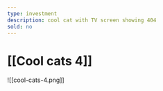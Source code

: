 ```yaml
---
type: investment
description: cool cat with TV screen showing 404
sold: no
---
```

# [[Cool cats 4]]

![[cool-cats-4.png]]